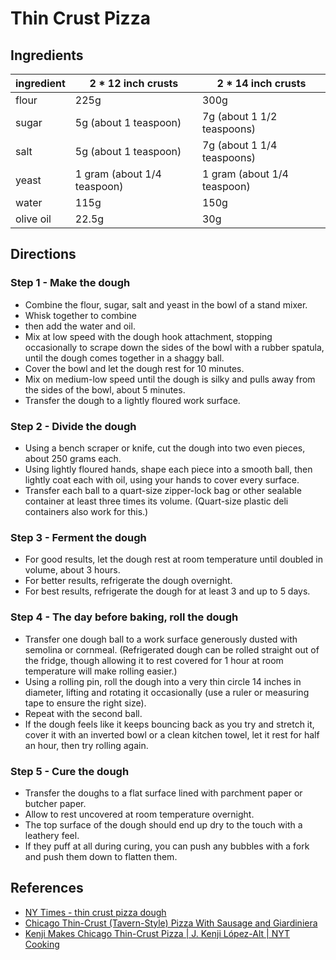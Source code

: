 # Thin Crust Pizza

## Ingredients

| ingredient | 2 * 12 inch crusts | 2 * 14 inch crusts |
| --- | --- | --- |
| flour | 225g | 300g |
| sugar | 5g (about 1 teaspoon) | 7g (about 1 1/2 teaspoons) |
| salt | 5g (about 1 teaspoon) | 7g (about 1 1/4 teaspoons) |
| yeast |  1 gram (about 1/4 teaspoon) | 1 gram (about 1/4 teaspoon) |
| water | 115g | 150g |
| olive oil | 22.5g | 30g |

## Directions

### Step 1 - Make the dough

- Combine the flour, sugar, salt and yeast in the bowl of a stand mixer. 
- Whisk together to combine
- then add the water and oil. 
- Mix at low speed with the dough hook attachment, stopping occasionally to scrape down the sides of the bowl with a rubber spatula, until the dough comes together in a shaggy ball. 
- Cover the bowl and let the dough rest for 10 minutes. 
- Mix on medium-low speed until the dough is silky and pulls away from the sides of the bowl, about 5 minutes. 
- Transfer the dough to a lightly floured work surface.

### Step 2 - Divide the dough

- Using a bench scraper or knife, cut the dough into two even pieces, about 250 grams each. 
- Using lightly floured hands, shape each piece into a smooth ball, then lightly coat each with oil, using your hands to cover every surface. 
- Transfer each ball to a quart-size zipper-lock bag or other sealable container at least three times its volume. (Quart-size plastic deli containers also work for this.)

### Step 3 - Ferment the dough

- For good results, let the dough rest at room temperature until doubled in volume, about 3 hours. 
- For better results, refrigerate the dough overnight. 
- For best results, refrigerate the dough for at least 3 and up to 5 days.

### Step 4 - The day before baking, roll the dough

- Transfer one dough ball to a work surface generously dusted with semolina or cornmeal. (Refrigerated dough can be rolled straight out of the fridge, though allowing it to rest covered for 1 hour at room temperature will make rolling easier.)
- Using a rolling pin, roll the dough into a very thin circle 14 inches in diameter, lifting and rotating it occasionally (use a ruler or measuring tape to ensure the right size). 
- Repeat with the second ball.
- If the dough feels like it keeps bouncing back as you try and stretch it, cover it with an inverted bowl or a clean kitchen towel, let it rest for half an hour, then try rolling again.

### Step 5 - Cure the dough

- Transfer the doughs to a flat surface lined with parchment paper or butcher paper. 
- Allow to rest uncovered at room temperature overnight. 
- The top surface of the dough should end up dry to the touch with a leathery feel. 
- If they puff at all during curing, you can push any bubbles with a fork and push them down to flatten them.


## References

- [NY Times - thin crust pizza dough](https://cooking.nytimes.com/recipes/1024060-chicago-thin-crust-tavern-style-pizza-dough)
- [Chicago Thin-Crust (Tavern-Style) Pizza With Sausage and Giardiniera](https://cooking.nytimes.com/recipes/1023971-chicago-thin-crust-tavern-style-pizza-with-sausage-and-giardiniera)
- [Kenji Makes Chicago Thin-Crust Pizza | J. Kenji López-Alt | NYT Cooking](https://www.youtube.com/watch?v=hhLe5o7Fm5s)